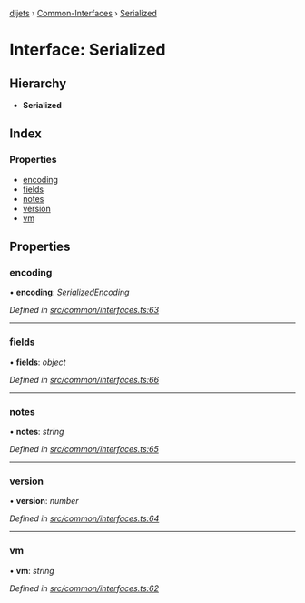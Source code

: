 [dijets](../README.md) › [Common-Interfaces](../modules/common_interfaces.md) › [Serialized](common_interfaces.serialized.md)

# Interface: Serialized

## Hierarchy

* **Serialized**

## Index

### Properties

* [encoding](common_interfaces.serialized.md#encoding)
* [fields](common_interfaces.serialized.md#fields)
* [notes](common_interfaces.serialized.md#notes)
* [version](common_interfaces.serialized.md#version)
* [vm](common_interfaces.serialized.md#vm)

## Properties

###  encoding

• **encoding**: *[SerializedEncoding](../modules/utils_serialization.md#serializedencoding)*

*Defined in [src/common/interfaces.ts:63](https://github.com/Dijets-Inc/dijetsjs/blob/ca67b81/src/common/interfaces.ts#L63)*

___

###  fields

• **fields**: *object*

*Defined in [src/common/interfaces.ts:66](https://github.com/Dijets-Inc/dijetsjs/blob/ca67b81/src/common/interfaces.ts#L66)*

___

###  notes

• **notes**: *string*

*Defined in [src/common/interfaces.ts:65](https://github.com/Dijets-Inc/dijetsjs/blob/ca67b81/src/common/interfaces.ts#L65)*

___

###  version

• **version**: *number*

*Defined in [src/common/interfaces.ts:64](https://github.com/Dijets-Inc/dijetsjs/blob/ca67b81/src/common/interfaces.ts#L64)*

___

###  vm

• **vm**: *string*

*Defined in [src/common/interfaces.ts:62](https://github.com/Dijets-Inc/dijetsjs/blob/ca67b81/src/common/interfaces.ts#L62)*
